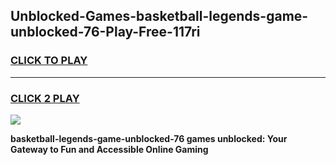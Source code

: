
## Unblocked-Games-basketball-legends-game-unblocked-76-Play-Free-117ri
<h3>
<a href="https://premium76.site?title=basketball-legends-game-unblocked-76&ref=19M">CLICK TO PLAY</a></h3>
<hr>

<h3>
<a href="https://premium76.site?title=basketball-legends-game-unblocked-76&ref=19M">CLICK 2 PLAY</a>
  
</h3>

<a href="https://premium76.site?title=basketball-legends-game-unblocked-76&ref=19M"><img src="https://clearcache.store/games.png"></a>


**basketball-legends-game-unblocked-76 games unblocked: Your Gateway to Fun and Accessible Online Gaming**
